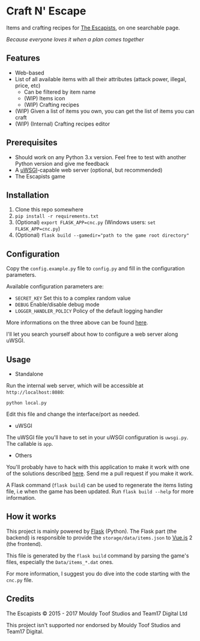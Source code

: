 # Craft N' Escape

Items and crafting recipes for [The Escapists](http://escapistgame.com/), on one searchable page.

_Because everyone loves it when a plan comes together_

## Features

  - Web-based
  - List of all available items with all their attributes (attack power, illegal, price, etc)
    - Can be filtered by item name
    - (WIP) Items icon
    - (WIP) Crafting recipes
  - (WIP) Given a list of items you own, you can get the list of items you can craft
  - (WIP) (Internal) Crafting recipes editor

## Prerequisites

  - Should work on any Python 3.x version. Feel free to test with another Python version and give me feedback
  - A [uWSGI](https://uwsgi-docs.readthedocs.io/en/latest/)-capable web server (optional, but recommended)
  - The Escapists game

## Installation

  1. Clone this repo somewhere
  2. `pip install -r requirements.txt`
  3. (Optional) `export FLASK_APP=cnc.py` (Windows users: `set FLASK_APP=cnc.py`)
  4. (Optional) `flask build --gamedir="path to the game root directory"`

## Configuration

Copy the `config.example.py` file to `config.py` and fill in the configuration parameters.

Available configuration parameters are:

  - `SECRET_KEY` Set this to a complex random value
  - `DEBUG` Enable/disable debug mode
  - `LOGGER_HANDLER_POLICY` Policy of the default logging handler

More informations on the three above can be found [here](http://flask.pocoo.org/docs/0.12/config/#builtin-configuration-values).

I'll let you search yourself about how to configure a web server along uWSGI.

## Usage

  - Standalone

Run the internal web server, which will be accessible at `http://localhost:8080`:

```
python local.py
```

Edit this file and change the interface/port as needed.

  - uWSGI

The uWSGI file you'll have to set in your uWSGI configuration is `uwsgi.py`. The callable is `app`.

  - Others

You'll probably have to hack with this application to make it work with one of the solutions described
[here](http://flask.pocoo.org/docs/0.12/deploying/). Send me a pull request if you make it work.

A Flask command (`flask build`) can be used to regenerate the items listing file, i.e when the game has been
updated. Run `flask build --help` for more information.

## How it works

This project is mainly powered by [Flask](http://flask.pocoo.org/) (Python). The Flask part (the backend)
is responsible to provide the `storage/data/items.json` to [Vue.js](http://vuejs.org/) 2 (the frontend).

This file is generated by the `flask build` command by parsing the game's files, especially the
`Data/items_*.dat` ones.

For more information, I suggest you do dive into the code starting with the `cnc.py` file.

## Credits

The Escapists © 2015 - 2017 Mouldy Toof Studios and Team17 Digital Ltd

This project isn't supported nor endorsed by Mouldy Toof Studios and Team17 Digital.
